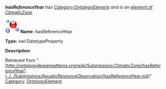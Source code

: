 ___hasReferenceYear__ has [Category:OntologyElement](../../Category/OntologyElement.md "Category:OntologyElement") and is an [element of](../../Property/ElementOf.md "Property:ElementOf") [ClimaticZone](../../Submissions/ClimaticZone.md "Submissions:ClimaticZone")_


  




[![DatatypeProperty](../../images/thumb/a/a5/DatatypeProperty.gif/45px-DatatypeProperty.gif)](../../Image/DatatypeProperty.gif.md "DatatypeProperty")
__Name__: hasReferenceYear 


__Type:__ owl:DatatypeProperty 


__Description__: 





Retrieved from "[http://ontologydesignpatterns.org/wiki/Submissions:ClimaticZone/hasReferenceYear](../../Submissions/AquaticResourceObservation/hasReferenceYear.md)"
 [Category](http://ontologydesignpatterns.org/wiki/Special:Categories "Special:Categories"): [OntologyElement](../../Category/OntologyElement.md "Category:OntologyElement")